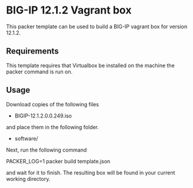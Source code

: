 # BIG-IP 12.1.2 Vagrant box

This packer template can be used to build a BIG-IP vagrant box for version
12.1.2.

## Requirements

This template requires that Virtualbox be installed on the machine
the packer command is run on.

## Usage

Download copies of the following files

  * BIGIP-12.1.2.0.0.249.iso

and place them in the following folder.

  * software/

Next, run the following command

  PACKER_LOG=1 packer build template.json

and wait for it to finish. The resulting box will be found in your
current working directory.

